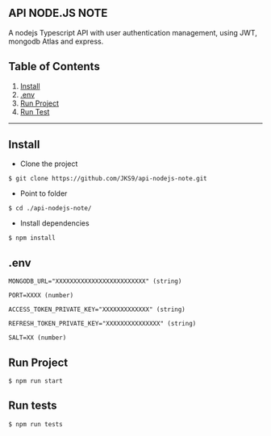 ## API NODE.JS NOTE

A nodejs Typescript API with user authentication management, using JWT, mongodb Atlas and express.

## Table of Contents

1. [Install](#install)
2. [.env](#env)
3. [Run Project](#run)
4. [Run Test](#run-test)

---

<a name="install"></a>

## Install

- Clone the project

```
$ git clone https://github.com/JKS9/api-nodejs-note.git
```

- Point to folder

```
$ cd ./api-nodejs-note/
```

- Install dependencies

```
$ npm install
```

<a name="env"></a>

## .env

```
MONGODB_URL="XXXXXXXXXXXXXXXXXXXXXXXXX" (string)

PORT=XXXX (number)

ACCESS_TOKEN_PRIVATE_KEY="XXXXXXXXXXXXX" (string)

REFRESH_TOKEN_PRIVATE_KEY="XXXXXXXXXXXXXXX" (string)

SALT=XX (number)
```

<a name="run"></a>

## Run Project

```
$ npm run start
```

<a name="run-test"></a>

## Run tests

```
$ npm run tests
```
